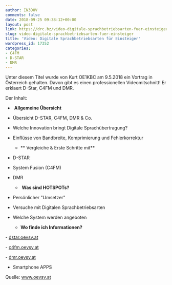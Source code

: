 ```yaml
---
author: IN3DOV
comments: false
date: 2018-09-25 09:38:12+00:00
layout: post
link: https://drc.bz/video-digitale-sprachbetriebsarten-fuer-einsteiger/
slug: video-digitale-sprachbetriebsarten-fuer-einsteiger
title: 'Video: Digitale Sprachbetriebsarten für Einsteiger'
wordpress_id: 17352
categories:
- C4FM
- D-STAR
- DMR
---
```


Unter diesem Titel wurde von Kurt OE1KBC am 9.5.2018 ein Vortrag in Österreich gehalten. Davon gibt es einen professionellen Videomitschnitt! Er erklaert D-Star, C4FM und DMR.


Der Inhalt:



 	
  *  **Allgemeine Übersicht**


- Übersicht D-STAR, C4FM, DMR & Co.

- Welche Innovation bringt Digitale Sprachübertragung?

- Einflüsse von Bandbreite, Komprimierung und Fehlerkorrektur

 	
  * ** Vergleiche & Erste Schritte mit**


- D-STAR

- System Fusion (C4FM)

- DMR

 	
  *  **Was sind HOTSPOTs?**


- Persönlicher "Umsetzer"

- Versuche mit Digitalen Sprachbetriebsarten

- Welche System werden angeboten

 	
  * **Wo finde ich Informationen?**


- [dstar.oevsv.at](http://dstar.oevsv.at/)

- [c4fm.oevsv.at](http://c4fm.oevsv.at/)

- [dmr.oevsv.at](http://dmr.oevsv.at/)

- Smartphone APPS


Quelle: www.oevsv.at




